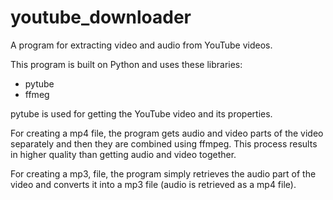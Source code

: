 # youtube_downloader
A program for extracting video and audio from YouTube videos.

This program is built on Python and uses these libraries:
- pytube
- ffmeg

pytube is used for getting the YouTube video and its properties.

For creating a mp4 file, the program gets audio and video parts of the video 
separately and then they are combined using ffmpeg. This process results in
higher quality than getting audio and video together.

For creating a mp3, file, the program simply retrieves the audio part of the
video and converts it into a mp3 file (audio is retrieved as a mp4 file).
